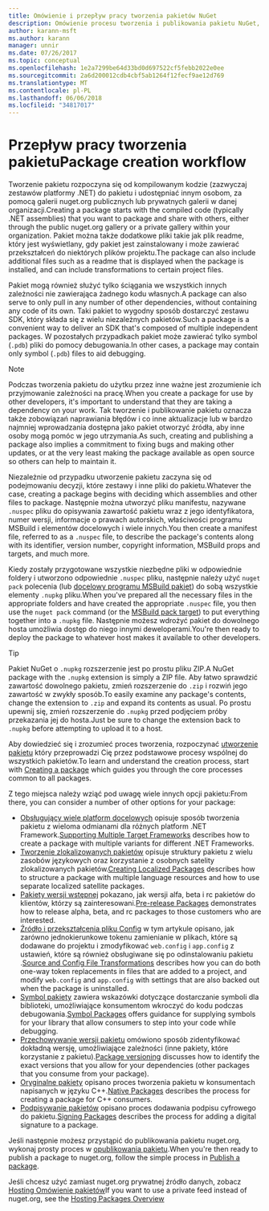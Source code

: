 ```yaml
---
title: Omówienie i przepływ pracy tworzenia pakietów NuGet
description: Omówienie procesu tworzenia i publikowania pakietu NuGet, wraz z łączami do innych części określonego procesu.
author: karann-msft
ms.author: karann
manager: unnir
ms.date: 07/26/2017
ms.topic: conceptual
ms.openlocfilehash: 1e2a7299be64d33bd0d697522cf5febb2022e0ee
ms.sourcegitcommit: 2a6d200012cdb4cbf5ab1264f12fecf9ae12d769
ms.translationtype: MT
ms.contentlocale: pl-PL
ms.lasthandoff: 06/06/2018
ms.locfileid: "34817017"
---
```

# <a name="package-creation-workflow"></a><span data-ttu-id="6a0ba-103">Przepływ pracy tworzenia pakietu</span><span class="sxs-lookup"><span data-stu-id="6a0ba-103">Package creation workflow</span></span>

<span data-ttu-id="6a0ba-104">Tworzenie pakietu rozpoczyna się od kompilowanym kodzie (zazwyczaj zestawów platformy .NET) do pakietu i udostępniać innym osobom, za pomocą galerii nuget.org publicznych lub prywatnych galerii w danej organizacji.</span><span class="sxs-lookup"><span data-stu-id="6a0ba-104">Creating a package starts with the compiled code (typically .NET assemblies) that you want to package and share with others, either through the public nuget.org gallery or a private gallery within your organization.</span></span> <span data-ttu-id="6a0ba-105">Pakiet można także dodatkowe pliki takie jak plik readme, który jest wyświetlany, gdy pakiet jest zainstalowany i może zawierać przekształceń do niektórych plików projektu.</span><span class="sxs-lookup"><span data-stu-id="6a0ba-105">The package can also include additional files such as a readme that is displayed when the package is installed, and can include transformations to certain project files.</span></span>

<span data-ttu-id="6a0ba-106">Pakiet mogą również służyć tylko ściągania we wszystkich innych zależności nie zawierająca żadnego kodu własnych.</span><span class="sxs-lookup"><span data-stu-id="6a0ba-106">A package can also serve to only pull in any number of other dependencies, without containing any code of its own.</span></span> <span data-ttu-id="6a0ba-107">Taki pakiet to wygodny sposób dostarczyć zestawu SDK, który składa się z wielu niezależnych pakietów.</span><span class="sxs-lookup"><span data-stu-id="6a0ba-107">Such a package is a convenient way to deliver an SDK that's composed of multiple independent packages.</span></span> <span data-ttu-id="6a0ba-108">W pozostałych przypadkach pakiet może zawierać tylko symbol (`.pdb`) pliki do pomocy debugowania.</span><span class="sxs-lookup"><span data-stu-id="6a0ba-108">In other cases, a package may contain only symbol (`.pdb`) files to aid debugging.</span></span>

> [!Note]
> <span data-ttu-id="6a0ba-109">Podczas tworzenia pakietu do użytku przez inne ważne jest zrozumienie ich przyjmowanie zależności na pracę.</span><span class="sxs-lookup"><span data-stu-id="6a0ba-109">When you create a package for use by other developers, it's important to understand that they are taking a dependency on your work.</span></span> <span data-ttu-id="6a0ba-110">Tak tworzenie i publikowanie pakietu oznacza także zobowiązań naprawiania błędów i co inne aktualizacje lub w bardzo najmniej wprowadzania dostępna jako pakiet otworzyć źródła, aby inne osoby mogą pomóc w jego utrzymania.</span><span class="sxs-lookup"><span data-stu-id="6a0ba-110">As such, creating and publishing a package also implies a commitment to fixing bugs and making other updates, or at the very least making the package available as open source so others can help to maintain it.</span></span>

<span data-ttu-id="6a0ba-111">Niezależnie od przypadku utworzenie pakietu zaczyna się od podejmowaniu decyzji, które zestawy i inne pliki do pakietu.</span><span class="sxs-lookup"><span data-stu-id="6a0ba-111">Whatever the case, creating a package begins with deciding which assemblies and other files to package.</span></span> <span data-ttu-id="6a0ba-112">Następnie można utworzyć pliku manifestu, nazywane `.nuspec` pliku do opisywania zawartość pakietu wraz z jego identyfikatora, numer wersji, informacje o prawach autorskich, właściwości programu MSBuild i elementów docelowych i wiele innych.</span><span class="sxs-lookup"><span data-stu-id="6a0ba-112">You then create a manifest file, referred to as a `.nuspec` file, to describe the package's contents along with its identifier, version number, copyright information, MSBuild props and targets, and much more.</span></span>

<span data-ttu-id="6a0ba-113">Kiedy zostały przygotowane wszystkie niezbędne pliki w odpowiednie foldery i utworzono odpowiednie `.nuspec` pliku, następnie należy użyć `nuget pack` polecenia (lub [docelowy programu MSBuild pakiet](../reference/msbuild-targets.md)) do sobą wszystkie elementy `.nupkg` pliku.</span><span class="sxs-lookup"><span data-stu-id="6a0ba-113">When you've prepared all the necessary files in the appropriate folders and have created the appropriate `.nuspec` file, you then use the `nuget pack` command (or the [MSBuild pack target](../reference/msbuild-targets.md)) to put everything together into a `.nupkg` file.</span></span> <span data-ttu-id="6a0ba-114">Następnie możesz wdrożyć pakiet do dowolnego hosta umożliwia dostęp do niego innymi deweloperami.</span><span class="sxs-lookup"><span data-stu-id="6a0ba-114">You're then ready to deploy the package to whatever host makes it available to other developers.</span></span>

> [!Tip]
> <span data-ttu-id="6a0ba-115">Pakiet NuGet o `.nupkg` rozszerzenie jest po prostu pliku ZIP.</span><span class="sxs-lookup"><span data-stu-id="6a0ba-115">A NuGet package with the `.nupkg` extension is simply a ZIP file.</span></span> <span data-ttu-id="6a0ba-116">Aby łatwo sprawdzić zawartość dowolnego pakietu, zmień rozszerzenie do `.zip` i rozwiń jego zawartość w zwykły sposób.</span><span class="sxs-lookup"><span data-stu-id="6a0ba-116">To easily examine any package's contents, change the extension to `.zip` and expand its contents as usual.</span></span> <span data-ttu-id="6a0ba-117">Po prostu upewnij się, zmień rozszerzenie do `.nupkg` przed podjęciem próby przekazania jej do hosta.</span><span class="sxs-lookup"><span data-stu-id="6a0ba-117">Just be sure to change the extension back to `.nupkg` before attempting to upload it to a host.</span></span>

<span data-ttu-id="6a0ba-118">Aby dowiedzieć się i zrozumieć proces tworzenia, rozpoczynać [utworzenie pakietu](../create-packages/creating-a-package.md) który przeprowadzi Cię przez podstawowe procesy wspólnej do wszystkich pakietów.</span><span class="sxs-lookup"><span data-stu-id="6a0ba-118">To learn and understand the creation process, start with [Creating a package](../create-packages/creating-a-package.md) which guides you through the core processes common to all packages.</span></span>

<span data-ttu-id="6a0ba-119">Z tego miejsca należy wziąć pod uwagę wiele innych opcji pakietu:</span><span class="sxs-lookup"><span data-stu-id="6a0ba-119">From there, you can consider a number of other options for your package:</span></span>

- <span data-ttu-id="6a0ba-120">[Obsługujący wiele platform docelowych](../create-packages/supporting-multiple-target-frameworks.md) opisuje sposób tworzenia pakietu z wieloma odmianami dla różnych platform .NET Framework.</span><span class="sxs-lookup"><span data-stu-id="6a0ba-120">[Supporting Multiple Target Frameworks](../create-packages/supporting-multiple-target-frameworks.md) describes how to create a package with multiple variants for different .NET Frameworks.</span></span>
- <span data-ttu-id="6a0ba-121">[Tworzenie zlokalizowanych pakietów](../create-packages/creating-localized-packages.md) opisuje struktury pakietu z wielu zasobów językowych oraz korzystanie z osobnych satelity zlokalizowanych pakietów.</span><span class="sxs-lookup"><span data-stu-id="6a0ba-121">[Creating Localized Packages](../create-packages/creating-localized-packages.md) describes how to structure a package with multiple language resources and how to use separate localized satellite packages.</span></span>
- <span data-ttu-id="6a0ba-122">[Pakiety wersji wstępnej](../create-packages/prerelease-packages.md) pokazano, jak wersji alfa, beta i rc pakietów do klientów, którzy są zainteresowani.</span><span class="sxs-lookup"><span data-stu-id="6a0ba-122">[Pre-release Packages](../create-packages/prerelease-packages.md) demonstrates how to release alpha, beta, and rc packages to those customers who are interested.</span></span>
- <span data-ttu-id="6a0ba-123">[Źródło i przekształcenia pliku Config](../create-packages/source-and-config-file-transformations.md) w tym artykule opisano, jak zarówno jednokierunkowe tokenu zamienianie w plikach, które są dodawane do projektu i zmodyfikować `web.config` i `app.config` z ustawień, które są również obsługiwane się po odinstalowaniu pakietu .</span><span class="sxs-lookup"><span data-stu-id="6a0ba-123">[Source and Config File Transformations](../create-packages/source-and-config-file-transformations.md) describes how you can do both one-way token replacements in files that are added to a project, and modify `web.config` and `app.config` with settings that are also backed out when the package is uninstalled.</span></span>
- <span data-ttu-id="6a0ba-124">[Symbol pakiety](../create-packages/symbol-packages.md) zawiera wskazówki dotyczące dostarczanie symboli dla biblioteki, umożliwiające konsumentom wkroczyć do kodu podczas debugowania.</span><span class="sxs-lookup"><span data-stu-id="6a0ba-124">[Symbol Packages](../create-packages/symbol-packages.md) offers guidance for supplying symbols for your library that allow consumers to step into your code while debugging.</span></span>
- <span data-ttu-id="6a0ba-125">[Przechowywanie wersji pakietu](../reference/package-versioning.md) omówiono sposób zidentyfikować dokładną wersję, umożliwiające zależności (inne pakiety, które korzystanie z pakietu).</span><span class="sxs-lookup"><span data-stu-id="6a0ba-125">[Package versioning](../reference/package-versioning.md) discusses how to identify the exact versions that you allow for your dependencies (other packages that you consume from your package).</span></span>
- <span data-ttu-id="6a0ba-126">[Oryginalne pakiety](../create-packages/native-packages.md) opisano proces tworzenia pakietu w konsumentach napisanych w języku C++.</span><span class="sxs-lookup"><span data-stu-id="6a0ba-126">[Native Packages](../create-packages/native-packages.md) describes the process for creating a package for C++ consumers.</span></span>
- <span data-ttu-id="6a0ba-127">[Podpisywanie pakietów](../create-packages/sign-a-package.md) opisano proces dodawania podpisu cyfrowego do pakietu.</span><span class="sxs-lookup"><span data-stu-id="6a0ba-127">[Signing Packages](../create-packages/sign-a-package.md) describes the process for adding a digital signature to a package.</span></span>

<span data-ttu-id="6a0ba-128">Jeśli następnie możesz przystąpić do publikowania pakietu nuget.org, wykonaj prosty proces w [opublikowania pakietu](../create-packages/publish-a-package.md).</span><span class="sxs-lookup"><span data-stu-id="6a0ba-128">When you're then ready to publish a package to nuget.org, follow the simple process in [Publish a package](../create-packages/publish-a-package.md).</span></span>

<span data-ttu-id="6a0ba-129">Jeśli chcesz użyć zamiast nuget.org prywatnej źródło danych, zobacz [Hosting Omówienie pakietów](../hosting-packages/overview.md)</span><span class="sxs-lookup"><span data-stu-id="6a0ba-129">If you want to use a private feed instead of nuget.org, see the [Hosting Packages Overview](../hosting-packages/overview.md)</span></span>

